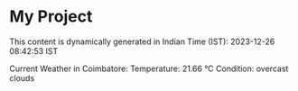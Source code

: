 # My Project

This content is dynamically generated in Indian Time (IST): 2023-12-26 08:42:53 IST


Current Weather in Coimbatore:
Temperature: 21.66 °C
Condition: overcast clouds

